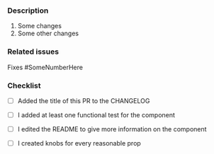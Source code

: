 <!--
  BEFORE OPENING THIS PR:

  1. Set title of PR:
      [ComponentName] Changes to the component
      [core] Changes to script, core files
      [docs] Changes to documentation

     If those don't cover your PR, choose any tag that makes sense.

  2. Update all of the information below.

  3. If this is a WIP, add the 🚧 emoji at the beginning, and open a DRAFT PR.
     See: https://github.blog/2019-02-14-introducing-draft-pull-requests/
-->

### Description

1. Some changes
2. Some other changes

### Related issues

Fixes #SomeNumberHere

### Checklist

<!-- Remove any that are not relevant -->

- [ ] Added the title of this PR to the CHANGELOG

- [ ] I added at least one functional test for the component

- [ ] I edited the README to give more information on the component

- [ ] I created knobs for every reasonable prop
